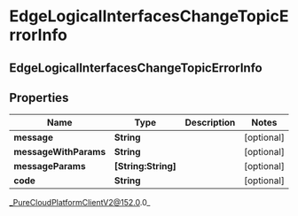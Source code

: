 # EdgeLogicalInterfacesChangeTopicErrorInfo

## EdgeLogicalInterfacesChangeTopicErrorInfo

## Properties

|Name | Type | Description | Notes|
|------------ | ------------- | ------------- | -------------|
| **message** | **String** |  | [optional] |
| **messageWithParams** | **String** |  | [optional] |
| **messageParams** | **[String:String]** |  | [optional] |
| **code** | **String** |  | [optional] |



_PureCloudPlatformClientV2@152.0.0_
